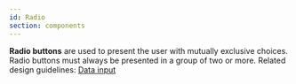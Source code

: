 ```yaml
---
id: Radio
section: components
---
```

**Radio buttons** are used to present the user with mutually exclusive choices. Radio buttons must always be presented in a group of two or more. Related design guidelines: [Data input](/design-guidelines/usage-and-behavior/data-input)

